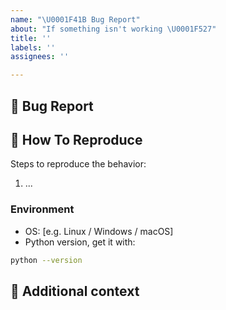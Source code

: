 ```yaml
---
name: "\U0001F41B Bug Report"
about: "If something isn't working \U0001F527"
title: ''
labels: ''
assignees: ''

---
```


## 🐛 Bug Report

<!-- A clear and concise description of what the bug is. -->

## 🔬 How To Reproduce

Steps to reproduce the behavior:

1. ...

### Environment

- OS: [e.g. Linux / Windows / macOS]
- Python version, get it with:

```bash
python --version
```

## 📎 Additional context

<!-- Add any other context about the problem here. -->
